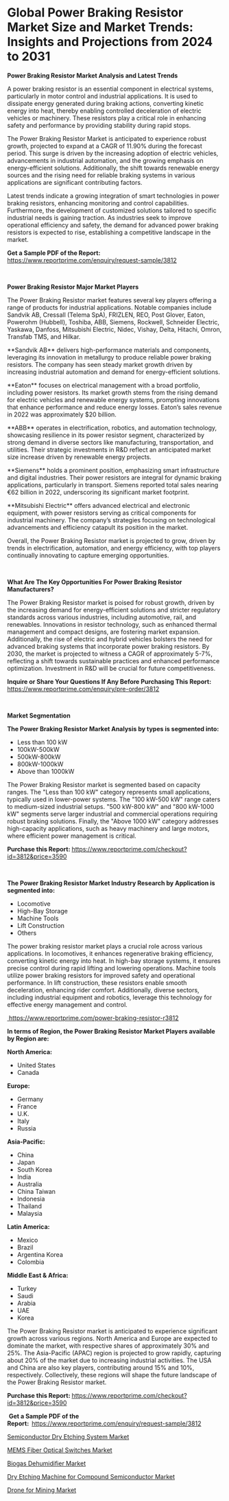 <p><h1>Global Power Braking Resistor Market Size and Market Trends: Insights and Projections from 2024 to 2031</h1></p><p><strong>Power Braking Resistor Market Analysis and Latest Trends</strong></p>
<p><p>A power braking resistor is an essential component in electrical systems, particularly in motor control and industrial applications. It is used to dissipate energy generated during braking actions, converting kinetic energy into heat, thereby enabling controlled deceleration of electric vehicles or machinery. These resistors play a critical role in enhancing safety and performance by providing stability during rapid stops.</p><p>The Power Braking Resistor Market is anticipated to experience robust growth, projected to expand at a CAGR of 11.90% during the forecast period. This surge is driven by the increasing adoption of electric vehicles, advancements in industrial automation, and the growing emphasis on energy-efficient solutions. Additionally, the shift towards renewable energy sources and the rising need for reliable braking systems in various applications are significant contributing factors.</p><p>Latest trends indicate a growing integration of smart technologies in power braking resistors, enhancing monitoring and control capabilities. Furthermore, the development of customized solutions tailored to specific industrial needs is gaining traction. As industries seek to improve operational efficiency and safety, the demand for advanced power braking resistors is expected to rise, establishing a competitive landscape in the market.</p></p>
<p><strong>Get a Sample PDF of the Report:&nbsp;</strong> <a href="https://www.reportprime.com/enquiry/request-sample/3812">https://www.reportprime.com/enquiry/request-sample/3812</a></p>
<p>&nbsp;</p>
<p><strong>Power Braking Resistor Major Market Players</strong></p>
<p><p>The Power Braking Resistor market features several key players offering a range of products for industrial applications. Notable companies include Sandvik AB, Cressall (Telema SpA), FRIZLEN, REO, Post Glover, Eaton, Powerohm (Hubbell), Toshiba, ABB, Siemens, Rockwell, Schneider Electric, Yaskawa, Danfoss, Mitsubishi Electric, Nidec, Vishay, Delta, Hitachi, Omron, Transfab TMS, and Hilkar.</p><p>**Sandvik AB** delivers high-performance materials and components, leveraging its innovation in metallurgy to produce reliable power braking resistors. The company has seen steady market growth driven by increasing industrial automation and demand for energy-efficient solutions.</p><p>**Eaton** focuses on electrical management with a broad portfolio, including power resistors. Its market growth stems from the rising demand for electric vehicles and renewable energy systems, prompting innovations that enhance performance and reduce energy losses. Eaton’s sales revenue in 2022 was approximately $20 billion.</p><p>**ABB** operates in electrification, robotics, and automation technology, showcasing resilience in its power resistor segment, characterized by strong demand in diverse sectors like manufacturing, transportation, and utilities. Their strategic investments in R&D reflect an anticipated market size increase driven by renewable energy projects.</p><p>**Siemens** holds a prominent position, emphasizing smart infrastructure and digital industries. Their power resistors are integral for dynamic braking applications, particularly in transport. Siemens reported total sales nearing €62 billion in 2022, underscoring its significant market footprint.</p><p>**Mitsubishi Electric** offers advanced electrical and electronic equipment, with power resistors serving as critical components for industrial machinery. The company’s strategies focusing on technological advancements and efficiency catapult its position in the market.</p><p>Overall, the Power Braking Resistor market is projected to grow, driven by trends in electrification, automation, and energy efficiency, with top players continually innovating to capture emerging opportunities.</p></p>
<p>&nbsp;</p>
<p><strong>What Are The Key Opportunities For Power Braking Resistor Manufacturers?</strong></p>
<p><p>The Power Braking Resistor market is poised for robust growth, driven by the increasing demand for energy-efficient solutions and stricter regulatory standards across various industries, including automotive, rail, and renewables. Innovations in resistor technology, such as enhanced thermal management and compact designs, are fostering market expansion. Additionally, the rise of electric and hybrid vehicles bolsters the need for advanced braking systems that incorporate power braking resistors. By 2030, the market is projected to witness a CAGR of approximately 5-7%, reflecting a shift towards sustainable practices and enhanced performance optimization. Investment in R&D will be crucial for future competitiveness.</p></p>
<p><strong>Inquire or Share Your Questions If Any Before Purchasing This Report:</strong> <a href="https://www.reportprime.com/enquiry/pre-order/3812">https://www.reportprime.com/enquiry/pre-order/3812</a></p>
<p>&nbsp;</p>
<p><strong>Market Segmentation</strong></p>
<p><strong>The Power Braking Resistor Market Analysis by types is segmented into:</strong></p>
<p><ul><li>Less than 100 kW</li><li>100kW-500kW</li><li>500kW-800kW</li><li>800kW-1000kW</li><li>Above than 1000kW</li></ul></p>
<p><p>The Power Braking Resistor market is segmented based on capacity ranges. The "Less than 100 kW" category represents small applications, typically used in lower-power systems. The "100 kW-500 kW" range caters to medium-sized industrial setups. "500 kW-800 kW" and "800 kW-1000 kW" segments serve larger industrial and commercial operations requiring robust braking solutions. Finally, the "Above 1000 kW" category addresses high-capacity applications, such as heavy machinery and large motors, where efficient power management is critical.</p></p>
<p><strong>Purchase this Report:&nbsp;</strong><a href="https://www.reportprime.com/checkout?id=3812&price=3590">https://www.reportprime.com/checkout?id=3812&price=3590</a></p>
<p>&nbsp;</p>
<p><strong>The Power Braking Resistor Market Industry Research by Application is segmented into:</strong></p>
<p><ul><li>Locomotive</li><li>High-Bay Storage</li><li>Machine Tools</li><li>Lift Construction</li><li>Others</li></ul></p>
<p><p>The power braking resistor market plays a crucial role across various applications. In locomotives, it enhances regenerative braking efficiency, converting kinetic energy into heat. In high-bay storage systems, it ensures precise control during rapid lifting and lowering operations. Machine tools utilize power braking resistors for improved safety and operational performance. In lift construction, these resistors enable smooth deceleration, enhancing rider comfort. Additionally, diverse sectors, including industrial equipment and robotics, leverage this technology for effective energy management and control.</p></p>
<p><a href="https://www.reportprime.com/power-braking-resistor-r3812">&nbsp;https://www.reportprime.com/power-braking-resistor-r3812</a></p>
<p><strong>In terms of Region, the Power Braking Resistor Market Players available by Region are:</strong></p>
<p>
    <p> <strong> North America: </strong>
        <ul>
            <li>United States</li>
            <li>Canada</li>
        </ul>
        </p> 
    <p> <strong> Europe: </strong>
        <ul>
            <li>Germany</li>
            <li>France</li>
            <li>U.K.</li>
            <li>Italy</li>
            <li>Russia</li>
        </ul>
        </p> 
    <p> <strong> Asia-Pacific: </strong>
        <ul>
            <li>China</li>
            <li>Japan</li>
            <li>South Korea</li>
            <li>India</li>
            <li>Australia</li>
            <li>China Taiwan</li>
            <li>Indonesia</li>
            <li>Thailand</li>
            <li>Malaysia</li>
        </ul>
        </p> 
    <p> <strong> Latin America: </strong>
        <ul>
            <li>Mexico</li>
            <li>Brazil</li>
            <li>Argentina Korea</li>
            <li>Colombia</li>
        </ul>
        </p> 
    <p> <strong> Middle East & Africa: </strong>
        <ul>
            <li>Turkey</li>
            <li>Saudi</li>
            <li>Arabia</li>
            <li>UAE</li>
            <li>Korea</li>
        </ul>
    </p>
    </p>
<p><p>The Power Braking Resistor market is anticipated to experience significant growth across various regions. North America and Europe are expected to dominate the market, with respective shares of approximately 30% and 25%. The Asia-Pacific (APAC) region is projected to grow rapidly, capturing about 20% of the market due to increasing industrial activities. The USA and China are also key players, contributing around 15% and 10%, respectively. Collectively, these regions will shape the future landscape of the Power Braking Resistor market.</p></p>
<p><strong>Purchase this Report: </strong><a href="https://www.reportprime.com/checkout?id=3812&price=3590">https://www.reportprime.com/checkout?id=3812&price=3590</a></p>
<p>&nbsp;<strong>Get a Sample PDF of the Report:&nbsp;&nbsp;</strong><a href="https://www.reportprime.com/enquiry/request-sample/3812">https://www.reportprime.com/enquiry/request-sample/3812</a></p>
<p><strong></strong></p>
<p><p><a href="https://github.com/angelajermaine/Market-Research-Report-List-5/blob/main/semiconductor-dry-etching-system-market.md">Semiconductor Dry Etching System Market</a></p><p><a href="https://issuu.com/reportprime-2/docs/mems-fiber-optical-switches-market-_4118e0ac375324">MEMS Fiber Optical Switches Market</a></p><p><a href="https://issuu.com/reportprime-2/docs/biogas-dehumidifier-market-size-203_e516fa64c89abf">Biogas Dehumidifier Market</a></p><p><a href="https://github.com/provorikovar/Market-Research-Report-List-6/blob/main/dry-etching-machine-for-compound-semiconductor-market.md">Dry Etching Machine for Compound Semiconductor Market</a></p><p><a href="https://www.linkedin.com/pulse/global-drone-mining-industry-analysis-share-growth-trends-forecast-o7vof?trackingId=dwXlOy75RUKbcC5gqE2DZA%3D%3D">Drone for Mining Market</a></p></p>